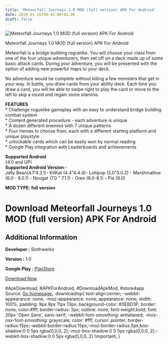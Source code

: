 ```yaml
---
title: 'Meteorfall Journeys 1.0 MOD (full version) APK For Android'
date: 2020-01-26T00:42:00+01:00
draft: false
---
```


![Meteorfall Journeys 1.0 MOD (full version) APK For Android](https://i2.wp.com/apkhome.net/wp-content/uploads/2020/01/Meteorfall-Journeys-1.0-MOD-full-version.jpg "Meteorfall Journeys 1.0 MOD (full version) APK For Android")

  

Meteorfall Journeys 1.0 MOD (full version) APK For Android

Meteorfall is a bridge building roguelike. You will choose your class from one of the four unique adventurers, then set off on a deck made up of some basic attack cards. During your adventure, you will be presented with the option of adding new powerful maps to your deck.

No adventure would be complete without killing a few monsters that get in your way. In battle, you draw cards from your ability deck. Each time you draw a card, you will be able to swipe right to play the card or move to the left to skip a round and regain some stamina.

**FEATURES**  
\* Challenge roguelike gameplay with an easy to understand bridge building combat system  
\* Content generated procedure - each adventure is unique  
\* A dozen different enemies with 7 unique patterns  
\* Four heroes to choose from, each with a different starting platform and unique playstyle  
\* unlockable cards which can be easily won by normal reading  
\* Google Play integration with Leaderboards and achievements

**Supported Android**  
{4.0 and UP}  
**Supported Android Version**:-  
Jelly Bean(4.1"4.3.1)- KitKat (4.4"4.4.4)- Lollipop (5.0"5.0.2) - Marshmallow (6.0 - 6.0.1) - Nougat (7.0 " 7.1.1) - Oreo (8.0-8.1) - Pie (9.0)

**MOD TYPE: full version**

Download Meteorfall Journeys 1.0 MOD (full version) APK For Android
===================================================================

Additional Information
----------------------

**Developer :** Slothwerks

**Version :** 1.0

**Google Play :** [PlayStore](https://play.google.com/store/apps/details?id=com.slothwerks.meteorfall)

  

[Download Now](https://store4app.co/post/meteorfall-journeys-1-0-mod-full-version-apk-for-android_1579972763)

  
#ApkDownload, #APKForAndroid, #DownloadApkMod, #store4app  
Source: [Go homepage.](https://store4app.co/post/meteorfall-journeys-1-0-mod-full-version-apk-for-android_1579972763) .downloadtop{ text-align:center; -webkit-appearance: none; -moz-appearance: none; appearance: none; width: 100%; padding: 9px 9px 11px 13px; background-color: #0EBD3F; border: none; color:#fff; border-radius: 3px; outline: none; font-weight;bold; font: 20px 'Open Sans', sans-serif; -webkit-font-smoothing: antialiased; -moz-osx-font-smoothing: grayscale; color: #fff; cursor: pointer; border-radius:15px;-webkit-border-radius:15px;-moz-border-radius:5px;box-shadow:0 0 5px rgba(0,0,0,.2);-moz-box-shadow:0 0 5px rgba(0,0,0,.2);-webkit-box-shadow:0 0 5px rgba(0,0,0,.2) !important; }
